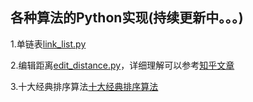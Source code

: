 
## 各种算法的Python实现(持续更新中。。。)


1.单链表[link_list.py](https://github.com/zxyzqs/python_algorithm/blob/master/link_list.py)

2.编辑距离[edit_distance.py](https://github.com/zxyzqs/python_algorithm/blob/master/edit_distance.py)，详细理解可以参考[知乎文章](https://zhuanlan.zhihu.com/p/79671440)

3.十大经典排序算法[十大经典排序算法](https://github.com/zxyzqs/python_algorithm/tree/master/%E5%8D%81%E5%A4%A7%E6%8E%92%E5%BA%8F%E7%AE%97%E6%B3%95)
